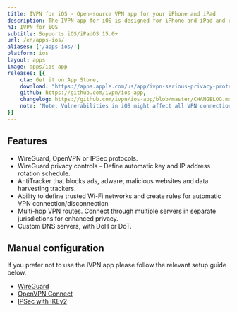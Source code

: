 ```yaml
---
title: IVPN for iOS - Open-source VPN app for your iPhone and iPad
description: The IVPN app for iOS is designed for iPhone and iPad and offers you comprehensive privacy leak protection, automatic connection on insecure Wi-Fi and Multi-hop.
h1: IVPN for iOS
subtitle: Supports iOS/iPadOS 15.0+
url: /en/apps-ios/
aliases: ['/apps-ios/']
platform: ios
layout: apps
image: apps/ios-app
releases: [{
    cta: Get it on App Store,
    download: "https://apps.apple.com/us/app/ivpn-serious-privacy-protection/id1193122683?mt=8",
    github: https://github.com/ivpn/ios-app,
    changelog: https://github.com/ivpn/ios-app/blob/master/CHANGELOG.md,
    note: 'Note: Vulnerabilities in iOS might affect all VPN connections on iOS, no matter which VPN service you use. For details review our blog post on the [Apple services leak issue](https://www.ivpn.net/blog/removal-of-kill-switch-from-our-ios-app-due-to-apple-ip-leak-issue/), or the assessment on [TunnelVision](https://github.com/ivpn/desktop-app/issues/374) vulnerability.'
}]
---
```

## Features

- WireGuard, OpenVPN or IPSec protocols.
- WireGuard privacy controls - Define automatic key and IP address rotation schedule.
- AntiTracker that blocks ads, adware, malicious websites and data harvesting trackers.
- Ability to define trusted Wi-Fi networks and create rules for automatic VPN connection/disconnection
- Multi-hop VPN routes. Connect through multiple servers in separate jurisdictions for enhanced privacy.
- Custom DNS servers, with DoH or DoT.

## Manual configuration

If you prefer not to use the IVPN app please follow the relevant setup guide below.

- [WireGuard](/setup/ios-wireguard/)
- [OpenVPN Connect](/setup/ios-openvpn-connect/)  
- [IPSec with IKEv2](/setup/ios-ipsec-ikev2/)
